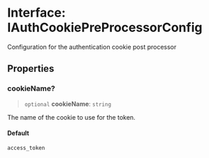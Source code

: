 # Interface: IAuthCookiePreProcessorConfig

Configuration for the authentication cookie post processor

## Properties

### cookieName?

> `optional` **cookieName**: `string`

The name of the cookie to use for the token.

#### Default

```ts
access_token
```
